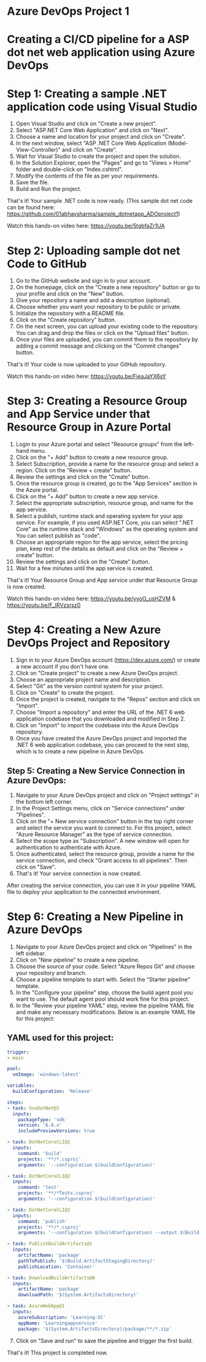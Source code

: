 # Azure DevOps Project 1

# Creating a CI/CD pipeline for a ASP dot net web application using Azure DevOps

# Step 1: Creating a sample .NET application code using Visual Studio

1. Open Visual Studio and click on "Create a new project".
2. Select "ASP.NET Core Web Application" and click on "Next".
3. Choose a name and location for your project and click on "Create".
4. In the next window, select "ASP .NET Core Web Application (Model-View-Controller)" and click on "Create".
5. Wait for Visual Studio to create the project and open the solution.
6. In the Solution Explorer, open the "Pages" and go to "Views > Home" folder and double-click on "Index.cshtml".
7. Modify the contents of the file as per your requirements.
8. Save the file.
9. Build and Run the project.

That's it! Your sample .NET code is now ready. (This sample dot net code can be found here: https://github.com/01abhaysharma/sample_dotnetapp_ADOproject1)

Watch this hands-on video here: https://youtu.be/5tgbfaZr1UA

# Step 2: Uploading sample dot net Code to GitHub

1. Go to the GitHub website and sign in to your account.
2. On the homepage, click on the "Create a new repository" button or go to your profile and click on the "New" button.
3. Give your repository a name and add a description (optional).
4. Choose whether you want your repository to be public or private.
5. Initialize the repository with a README file.
6. Click on the "Create repository" button.
7. On the next screen, you can upload your existing code to the repository. You can drag and drop the files or click on the "Upload files" button.
8. Once your files are uploaded, you can commit them to the repository by adding a commit message and clicking on the "Commit changes" button.

That's it! Your code is now uploaded to your GitHub repository.

Watch this hands-on video here: https://youtu.be/FieaJaYX6sY

# Step 3: Creating a Resource Group and App Service under that Resource Group in Azure Portal

1. Login to your Azure portal and select "Resource groups" from the left-hand menu.
2. Click on the "+ Add" button to create a new resource group.
3. Select Subscription, provide a name for the resource group and select a region. Click on the "Review + create" button.
4. Review the settings and click on the "Create" button.
5. Once the resource group is created, go to the "App Services" section in the Azure portal.
6. Click on the "+ Add" button to create a new app service.
7. Select the appropriate subscription, resource group, and name for the app service.
8. Select a publish, runtime stack and operating system for your app service. For example, if you used ASP.NET Core, you can select ".NET Core" as the runtime stack and "Windows" as the operating system and You can select publish as "code".
9. Choose an appropriate region for the app service, select the pricing plan, keep rest of the details as default and click on the "Review + create" button.
10. Review the settings and click on the "Create" button.
11. Wait for a few minutes until the app service is created.

That's it! Your Resource Group and App service under that Resource Group is now created.

Watch this hands-on video here: https://youtu.be/yyoO_usHZVM & https://youtu.be/F_IRVzsrsz0

# Step 4: Creating a New Azure DevOps Project and Repository

1. Sign in to your Azure DevOps account (https://dev.azure.com/) or create a new account if you don't have one.
2. Click on "Create project" to create a new Azure DevOps project.
3. Choose an appropriate project name and description.
4. Select "Git" as the version control system for your project.
5. Click on "Create" to create the project.
6. Once the project is created, navigate to the "Repos" section and click on "Import".
7. Choose "Import a repository" and enter the URL of the .NET 6 web application codebase that you downloaded and modified in Step 2.
8. Click on "Import" to import the codebase into the Azure DevOps repository.
9. Once you have created the Azure DevOps project and imported the .NET 6 web application codebase, you can proceed to the next step, which is to create a new pipeline in Azure DevOps.

## Step 5: Creating a New Service Connection in Azure DevOps:

1. Navigate to your Azure DevOps project and click on "Project settings" in the bottom left corner.
2. In the Project Settings menu, click on "Service connections" under "Pipelines".
3. Click on the "+ New service connection" button in the top right corner and select the service you want to connect to. For this project, select "Azure Resource Manager" as the type of service connection.
4. Select the scope type as "Subscription". A new window will open for authentication to authenticate with Azure.
5. Once authenticated, select the resource group, provide a name for the service connection, and check "Grant access to all pipelines". Then click on "Save".
6. That's it! Your service connection is now created.

After creating the service connection, you can use it in your pipeline YAML file to deploy your application to the connected environment.


# Step 6: Creating a New Pipeline in Azure DevOps

1. Navigate to your Azure DevOps project and click on "Pipelines" in the left sidebar.
2. Click on "New pipeline" to create a new pipeline.
3. Choose the source of your code. Select "Azure Repos Git" and choose your repository and branch.
4. Choose a pipeline template to start with. Select the "Starter pipeline" template.
5. In the "Configure your pipeline" step, choose the build agent pool you want to use. The default agent pool should work fine for this project.
6. In the "Review your pipeline YAML" step, review the pipeline YAML file and make any necessary modifications. Below is an example YAML file for this project:

## YAML used for this project:

```yaml
trigger:
- main

pool:
  vmImage: 'windows-latest'

variables:
  buildConfiguration: 'Release'

steps:
- task: UseDotNet@2
  inputs:
    packageType: 'sdk'
    version: '6.0.x'
    includePreviewVersions: true

- task: DotNetCoreCLI@2
  inputs:
    command: 'build'
    projects: '**/*.csproj'
    arguments: '--configuration $(buildConfiguration)'

- task: DotNetCoreCLI@2
  inputs:
    command: 'test'
    projects: '**/*Tests.csproj'
    arguments: '--configuration $(buildConfiguration)'

- task: DotNetCoreCLI@2
  inputs:
    command: 'publish'
    projects: '**/*.csproj'
    arguments: '--configuration $(buildConfiguration) --output $(Build.ArtifactStagingDirectory)'

- task: PublishBuildArtifacts@1
  inputs:
    artifactName: 'package'
    pathToPublish: '$(Build.ArtifactStagingDirectory)'
    publishLocation: 'Container'

- task: DownloadBuildArtifacts@0
  inputs:
    artifactName: 'package'
    downloadPath: '$(System.ArtifactsDirectory)'

- task: AzureWebApp@1
  inputs:
    azureSubscription: 'Learning-SC'
    appName: 'Learningappservice'
    package: '$(System.ArtifactsDirectory)/package/**/*.zip'

```
7. Click on "Save and run" to save the pipeline and trigger the first build.


That's it! This project is completed now.
